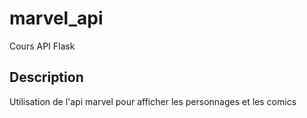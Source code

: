 # marvel_api
Cours API Flask

## Description
Utilisation de l'api marvel pour afficher les personnages et les comics
